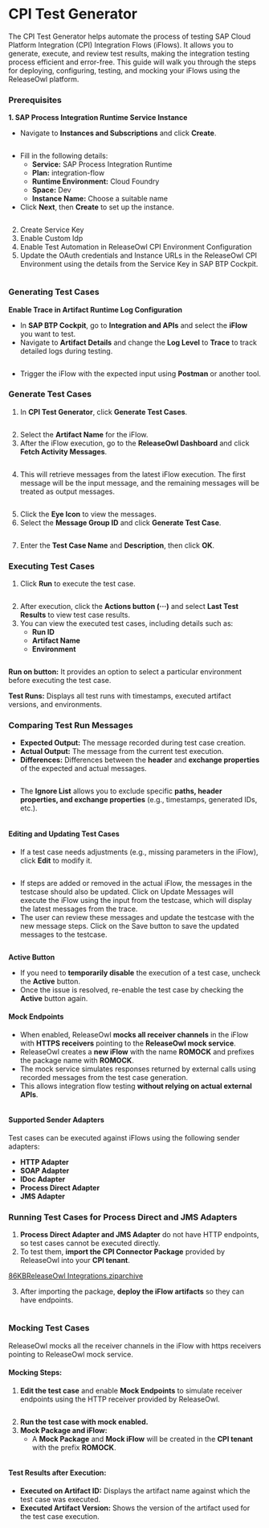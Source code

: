 # CPI Test Generator

The CPI Test Generator helps automate the process of testing SAP Cloud Platform Integration (CPI) Integration Flows (iFlows). It allows you to generate, execute, and review test results, making the integration testing process efficient and error-free. This guide will walk you through the steps for deploying, configuring, testing, and mocking your iFlows using the ReleaseOwl platform.

### **Prerequisites** <a href="#pdf-page-ahecdlthytd4fxld4qwa-prerequisites" id="pdf-page-ahecdlthytd4fxld4qwa-prerequisites"></a>

**1. SAP Process Integration Runtime Service Instance**

* Navigate to **Instances and Subscriptions** and click **Create**.

<figure><img src="https://open.gitbook.com/~gitbook/image?url=https%3A%2F%2F1890383800-files.gitbook.io%2F%7E%2Ffiles%2Fv0%2Fb%2Fgitbook-x-prod.appspot.com%2Fo%2Fspaces%252FDWyxe6hm5vqosFaByVgs%252Fuploads%252FpdqZ5yymXZ0kuxN4NL07%252Fimage.png%3Falt%3Dmedia%26token%3Dfc614c7d-8e85-463b-846d-2bd00b771a05&#x26;width=768&#x26;dpr=4&#x26;quality=100&#x26;sign=875ec92a&#x26;sv=2" alt=""><figcaption></figcaption></figure>

* Fill in the following details:
  * **Service:** SAP Process Integration Runtime
  * **Plan:** integration-flow
  * **Runtime Environment:** Cloud Foundry
  * **Space:** Dev
  * **Instance Name:** Choose a suitable name
* Click **Next**, then **Create** to set up the instance.

<figure><img src="https://open.gitbook.com/~gitbook/image?url=https%3A%2F%2F1890383800-files.gitbook.io%2F%7E%2Ffiles%2Fv0%2Fb%2Fgitbook-x-prod.appspot.com%2Fo%2Fspaces%252FDWyxe6hm5vqosFaByVgs%252Fuploads%252F7ANMyIj6OHaZ4gv1QTqq%252Fimage.png%3Falt%3Dmedia%26token%3D2799de19-4dfe-4800-a3bf-e0844120f715&#x26;width=768&#x26;dpr=4&#x26;quality=100&#x26;sign=86c97400&#x26;sv=2" alt=""><figcaption></figcaption></figure>

2. Create Service Key
3. Enable Custom Idp
4. Enable Test Automation in ReleaseOwl CPI Environment Configuration
5. Update the OAuth credentials and Instance URLs in the ReleaseOwl CPI Environment using the details from the Service Key in SAP BTP Cockpit.

<figure><img src="https://open.gitbook.com/~gitbook/image?url=https%3A%2F%2F1890383800-files.gitbook.io%2F%7E%2Ffiles%2Fv0%2Fb%2Fgitbook-x-prod.appspot.com%2Fo%2Fspaces%252FDWyxe6hm5vqosFaByVgs%252Fuploads%252FsPsOjdkXAlBUAut4ejYM%252Fimage.png%3Falt%3Dmedia%26token%3Df4efa99d-68f0-4d7a-a13d-bd958031c85f&#x26;width=768&#x26;dpr=4&#x26;quality=100&#x26;sign=aadc6a66&#x26;sv=2" alt=""><figcaption></figcaption></figure>

### **Generating Test Cases** <a href="#pdf-page-ahecdlthytd4fxld4qwa-generating-test-cases" id="pdf-page-ahecdlthytd4fxld4qwa-generating-test-cases"></a>

**Enable Trace in Artifact Runtime Log Configuration**

* In **SAP BTP Cockpit**, go to **Integration and APIs** and select the **iFlow** you want to test.
* Navigate to **Artifact Details** and change the **Log Level** to **Trace** to track detailed logs during testing.

<figure><img src="https://open.gitbook.com/~gitbook/image?url=https%3A%2F%2F1890383800-files.gitbook.io%2F%7E%2Ffiles%2Fv0%2Fb%2Fgitbook-x-prod.appspot.com%2Fo%2Fspaces%252FDWyxe6hm5vqosFaByVgs%252Fuploads%252FIGqzj18WKSM2Z0XgM176%252Fimage.png%3Falt%3Dmedia%26token%3Dcb71fc06-6dec-45c6-95ab-0d1122a2dda8&#x26;width=768&#x26;dpr=4&#x26;quality=100&#x26;sign=8fbcbc53&#x26;sv=2" alt=""><figcaption></figcaption></figure>

* Trigger the iFlow with the expected input using **Postman** or another tool.

### **Generate Test Cases**

1. In **CPI Test Generator**, click **Generate Test Cases**.

<figure><img src="https://open.gitbook.com/~gitbook/image?url=https%3A%2F%2F1890383800-files.gitbook.io%2F%7E%2Ffiles%2Fv0%2Fb%2Fgitbook-x-prod.appspot.com%2Fo%2Fspaces%252FDWyxe6hm5vqosFaByVgs%252Fuploads%252F8yLlkR6XHboK46DAqcA7%252Fimage.png%3Falt%3Dmedia%26token%3D61841da4-2042-4b84-89e7-3f7f35e9271f&#x26;width=768&#x26;dpr=4&#x26;quality=100&#x26;sign=f1098b09&#x26;sv=2" alt=""><figcaption></figcaption></figure>

2. Select the **Artifact Name** for the iFlow.
3. After the iFlow execution, go to the **ReleaseOwl Dashboard** and click **Fetch Activity Messages**.

<figure><img src="https://open.gitbook.com/~gitbook/image?url=https%3A%2F%2F1890383800-files.gitbook.io%2F%7E%2Ffiles%2Fv0%2Fb%2Fgitbook-x-prod.appspot.com%2Fo%2Fspaces%252FDWyxe6hm5vqosFaByVgs%252Fuploads%252FlP5HtpGquPXfLSisaDiz%252Fimage.png%3Falt%3Dmedia%26token%3Dfb894e82-71d8-4bfa-9734-a5c361f79552&#x26;width=768&#x26;dpr=4&#x26;quality=100&#x26;sign=a79faf46&#x26;sv=2" alt=""><figcaption></figcaption></figure>

4. This will retrieve messages from the latest iFlow execution. The first message will be the input message, and the remaining messages will be treated as output messages.

<figure><img src="https://open.gitbook.com/~gitbook/image?url=https%3A%2F%2F1890383800-files.gitbook.io%2F%7E%2Ffiles%2Fv0%2Fb%2Fgitbook-x-prod.appspot.com%2Fo%2Fspaces%252FDWyxe6hm5vqosFaByVgs%252Fuploads%252FBEGLA3Wc3saVvJ38slEz%252Fimage.png%3Falt%3Dmedia%26token%3D076e843a-c074-4597-9de0-143ad4b96b2b&#x26;width=768&#x26;dpr=4&#x26;quality=100&#x26;sign=d9433af&#x26;sv=2" alt=""><figcaption></figcaption></figure>

5. Click the **Eye Icon** to view the messages.
6. Select the **Message Group ID** and click **Generate Test Case**.

<figure><img src="https://open.gitbook.com/~gitbook/image?url=https%3A%2F%2F1890383800-files.gitbook.io%2F%7E%2Ffiles%2Fv0%2Fb%2Fgitbook-x-prod.appspot.com%2Fo%2Fspaces%252FDWyxe6hm5vqosFaByVgs%252Fuploads%252FRLVN9OhfaYHHiCUStBcK%252Fimage.png%3Falt%3Dmedia%26token%3D78762627-16cb-4031-8f4f-1714b0cee225&#x26;width=768&#x26;dpr=4&#x26;quality=100&#x26;sign=bf03462&#x26;sv=2" alt=""><figcaption></figcaption></figure>

7. Enter the **Test Case Name** and **Description**, then click **OK**.

### **Executing Test Cases** <a href="#pdf-page-ahecdlthytd4fxld4qwa-executing-test-cases" id="pdf-page-ahecdlthytd4fxld4qwa-executing-test-cases"></a>

1. Click **Run** to execute the test case.

<figure><img src="https://open.gitbook.com/~gitbook/image?url=https%3A%2F%2F1890383800-files.gitbook.io%2F%7E%2Ffiles%2Fv0%2Fb%2Fgitbook-x-prod.appspot.com%2Fo%2Fspaces%252FDWyxe6hm5vqosFaByVgs%252Fuploads%252FyzxICSw9sggrSa1HfKCM%252Fimage.png%3Falt%3Dmedia%26token%3Dc14ebc20-040a-437e-b6bb-01a0e0b55f9f&#x26;width=768&#x26;dpr=4&#x26;quality=100&#x26;sign=5b247dcb&#x26;sv=2" alt=""><figcaption></figcaption></figure>

2. After execution, click the **Actions button (···)** and select **Last Test Results** to view test case results.
3. You can view the executed test cases, including details such as:
   * **Run ID**
   * **Artifact Name**
   * **Environment**

<figure><img src="https://open.gitbook.com/~gitbook/image?url=https%3A%2F%2F1890383800-files.gitbook.io%2F%7E%2Ffiles%2Fv0%2Fb%2Fgitbook-x-prod.appspot.com%2Fo%2Fspaces%252FDWyxe6hm5vqosFaByVgs%252Fuploads%252F3YnUwwblSLDHdoEzgD3T%252Fimage.png%3Falt%3Dmedia%26token%3Df17c3b2d-6e8c-48c0-be26-76a7df603a77&#x26;width=768&#x26;dpr=4&#x26;quality=100&#x26;sign=adbe7135&#x26;sv=2" alt=""><figcaption></figcaption></figure>

**Run on button:** It provides an option to select a particular environment before executing the test case.

**Test Runs:** Displays all test runs with timestamps, executed artifact versions, and environments.

### **Comparing Test Run Messages**

* **Expected Output:** The message recorded during test case creation.
* **Actual Output:** The message from the current test execution.
* **Differences:** Differences between the **header** and **exchange properties** of the expected and actual messages.

<figure><img src="https://open.gitbook.com/~gitbook/image?url=https%3A%2F%2F1890383800-files.gitbook.io%2F%7E%2Ffiles%2Fv0%2Fb%2Fgitbook-x-prod.appspot.com%2Fo%2Fspaces%252FDWyxe6hm5vqosFaByVgs%252Fuploads%252FUGcr4UTAII60CmgoNbMk%252Fimage.png%3Falt%3Dmedia%26token%3D4c4f390f-69e6-423e-8a86-0ab591f27cdf&#x26;width=768&#x26;dpr=4&#x26;quality=100&#x26;sign=e5a6676d&#x26;sv=2" alt=""><figcaption></figcaption></figure>

* The **Ignore List** allows you to exclude specific **paths, header properties, and exchange properties** (e.g., timestamps, generated IDs, etc.).

<figure><img src="https://open.gitbook.com/~gitbook/image?url=https%3A%2F%2F1890383800-files.gitbook.io%2F%7E%2Ffiles%2Fv0%2Fb%2Fgitbook-x-prod.appspot.com%2Fo%2Fspaces%252FDWyxe6hm5vqosFaByVgs%252Fuploads%252FfNw593v63I03OVAAheaD%252Fimage.png%3Falt%3Dmedia%26token%3D1d0ef3fa-ae60-43cd-8fe2-7a49b1a5535e&#x26;width=768&#x26;dpr=4&#x26;quality=100&#x26;sign=37535525&#x26;sv=2" alt=""><figcaption></figcaption></figure>

#### **Editing and Updating Test Cases** <a href="#pdf-page-ahecdlthytd4fxld4qwa-editing-and-updating-test-cases" id="pdf-page-ahecdlthytd4fxld4qwa-editing-and-updating-test-cases"></a>

* If a test case needs adjustments (e.g., missing parameters in the iFlow), click **Edit** to modify it.

<figure><img src="https://open.gitbook.com/~gitbook/image?url=https%3A%2F%2F1890383800-files.gitbook.io%2F%7E%2Ffiles%2Fv0%2Fb%2Fgitbook-x-prod.appspot.com%2Fo%2Fspaces%252FDWyxe6hm5vqosFaByVgs%252Fuploads%252FMZWOXGA8BBBzmXTfCSvk%252Fimage.png%3Falt%3Dmedia%26token%3D88237571-1fcd-48c0-bd01-6b8103675f85&#x26;width=768&#x26;dpr=4&#x26;quality=100&#x26;sign=3745fecd&#x26;sv=2" alt=""><figcaption></figcaption></figure>

* If steps are added or removed in the actual iFlow, the messages in the testcase should also be updated. Click on Update Messages will execute the iFlow using the input from the testcase, which will display the latest messages from the trace.
* The user can review these messages and update the testcase with the new message steps. Click on the Save button to save the updated messages to the testcase.

<figure><img src="https://open.gitbook.com/~gitbook/image?url=https%3A%2F%2F1890383800-files.gitbook.io%2F%7E%2Ffiles%2Fv0%2Fb%2Fgitbook-x-prod.appspot.com%2Fo%2Fspaces%252FDWyxe6hm5vqosFaByVgs%252Fuploads%252F1aBYKSt1qNblAFPdK494%252Fimage.png%3Falt%3Dmedia%26token%3Dec81938d-2019-4b11-990b-3a86367c96b2&#x26;width=768&#x26;dpr=4&#x26;quality=100&#x26;sign=9405a629&#x26;sv=2" alt=""><figcaption></figcaption></figure>

**Active Button**

* If you need to **temporarily disable** the execution of a test case, uncheck the **Active** button.
* Once the issue is resolved, re-enable the test case by checking the **Active** button again.

#### **Mock Endpoints** <a href="#pdf-page-ahecdlthytd4fxld4qwa-mock-endpoints" id="pdf-page-ahecdlthytd4fxld4qwa-mock-endpoints"></a>

* When enabled, ReleaseOwl **mocks all receiver channels** in the iFlow with **HTTPS receivers** pointing to the **ReleaseOwl mock service**.
* ReleaseOwl creates a **new iFlow** with the name **ROMOCK** and prefixes the package name with **ROMOCK**.
* The mock service simulates responses returned by external calls using recorded messages from the test case generation.
* This allows integration flow testing **without relying on actual external APIs**.

<figure><img src="https://open.gitbook.com/~gitbook/image?url=https%3A%2F%2F1890383800-files.gitbook.io%2F%7E%2Ffiles%2Fv0%2Fb%2Fgitbook-x-prod.appspot.com%2Fo%2Fspaces%252FDWyxe6hm5vqosFaByVgs%252Fuploads%252FhmtIILcpTuHXdj0hZq97%252Fimage.png%3Falt%3Dmedia%26token%3D848dd989-0b81-4706-8388-bc7918c70d95&#x26;width=768&#x26;dpr=4&#x26;quality=100&#x26;sign=47c83cdd&#x26;sv=2" alt=""><figcaption></figcaption></figure>

#### **Supported Sender Adapters** <a href="#pdf-page-ahecdlthytd4fxld4qwa-supported-sender-adapters" id="pdf-page-ahecdlthytd4fxld4qwa-supported-sender-adapters"></a>

Test cases can be executed against iFlows using the following sender adapters:

* **HTTP Adapter**
* **SOAP Adapter**
* **IDoc Adapter**
* **Process Direct Adapter**
* **JMS Adapter**

### **Running Test Cases for Process Direct and JMS Adapters** <a href="#pdf-page-ahecdlthytd4fxld4qwa-running-test-cases-for-process-direct-and-jms-adapters" id="pdf-page-ahecdlthytd4fxld4qwa-running-test-cases-for-process-direct-and-jms-adapters"></a>

1. **Process Direct Adapter and JMS Adapter** do not have HTTP endpoints, so test cases cannot be executed directly.
2. To test them, **import the CPI Connector Package** provided by ReleaseOwl into your **CPI tenant**.

[86KBReleaseOwl Integrations.ziparchive](https://1890383800-files.gitbook.io/~/files/v0/b/gitbook-x-prod.appspot.com/o/spaces%2FDWyxe6hm5vqosFaByVgs%2Fuploads%2FSoq8ezi7D2ASogp1Jmzd%2FReleaseOwl%20Integrations.zip?alt=media\&token=ca7a467a-9cf2-4e1f-b2ba-e4e1bdbedd97)

3. After importing the package, **deploy the iFlow artifacts** so they can have endpoints.

<figure><img src="https://open.gitbook.com/~gitbook/image?url=https%3A%2F%2F1890383800-files.gitbook.io%2F%7E%2Ffiles%2Fv0%2Fb%2Fgitbook-x-prod.appspot.com%2Fo%2Fspaces%252FDWyxe6hm5vqosFaByVgs%252Fuploads%252F8li176dfvchyOBtaGHwl%252Fimage.png%3Falt%3Dmedia%26token%3D3fb760f2-b606-4be8-9a82-f3a98bef4090&#x26;width=768&#x26;dpr=4&#x26;quality=100&#x26;sign=d207e4f7&#x26;sv=2" alt=""><figcaption></figcaption></figure>

### **Mocking Test Cases** <a href="#pdf-page-ahecdlthytd4fxld4qwa-mocking-test-cases" id="pdf-page-ahecdlthytd4fxld4qwa-mocking-test-cases"></a>

ReleaseOwl mocks all the receiver channels in the iFlow with https receivers pointing to ReleaseOwl mock service.

#### **Mocking Steps:**

1. **Edit the test case** and enable **Mock Endpoints** to simulate receiver endpoints using the HTTP receiver provided by ReleaseOwl.

<figure><img src="https://open.gitbook.com/~gitbook/image?url=https%3A%2F%2F1890383800-files.gitbook.io%2F%7E%2Ffiles%2Fv0%2Fb%2Fgitbook-x-prod.appspot.com%2Fo%2Fspaces%252FDWyxe6hm5vqosFaByVgs%252Fuploads%252Fi8siO0LKpLwlXlAorOq8%252Fimage.png%3Falt%3Dmedia%26token%3D6270ba56-b3a0-438b-8baa-fb0a40f79c9d&#x26;width=768&#x26;dpr=4&#x26;quality=100&#x26;sign=a9734739&#x26;sv=2" alt=""><figcaption></figcaption></figure>

2. **Run the test case with mock enabled.**
3. **Mock Package and iFlow:**
   * A **Mock Package** and **Mock iFlow** will be created in the **CPI tenant** with the prefix **ROMOCK**.

<figure><img src="https://open.gitbook.com/~gitbook/image?url=https%3A%2F%2F1890383800-files.gitbook.io%2F%7E%2Ffiles%2Fv0%2Fb%2Fgitbook-x-prod.appspot.com%2Fo%2Fspaces%252FDWyxe6hm5vqosFaByVgs%252Fuploads%252Fjt6dpB8Ft6TrUofmpzX9%252Fimage.png%3Falt%3Dmedia%26token%3D60341cb7-5638-49e1-a7c1-ca8674b9653c&#x26;width=768&#x26;dpr=4&#x26;quality=100&#x26;sign=f89fa19a&#x26;sv=2" alt=""><figcaption></figcaption></figure>

#### **Test Results after Execution:**

* **Executed on Artifact ID:** Displays the artifact name against which the test case was executed.
* **Executed Artifact Version:** Shows the version of the artifact used for the test case execution.

<figure><img src="https://open.gitbook.com/~gitbook/image?url=https%3A%2F%2F1890383800-files.gitbook.io%2F%7E%2Ffiles%2Fv0%2Fb%2Fgitbook-x-prod.appspot.com%2Fo%2Fspaces%252FDWyxe6hm5vqosFaByVgs%252Fuploads%252FzG3aFFSnhzgWQgQtWI1P%252Fimage.png%3Falt%3Dmedia%26token%3Ddf8679cd-f220-41eb-85e4-97f728bbaff8&#x26;width=768&#x26;dpr=4&#x26;quality=100&#x26;sign=4da042d7&#x26;sv=2" alt=""><figcaption></figcaption></figure>
